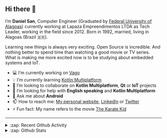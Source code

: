 ## Hi there 👋

I’m **Daniel San**, Computer Engineer (Graduated by [Federal University of Alagoas](http://www.ufal.edu.br/)) currently working at Lapaza Empreendimentos LTDA as Tech Leader, working in the field since 2012. Born in 1992, married, living in Alagoas (Brazil 🇧🇷).

Learning new things is always very exciting. Open Source is incredible. And nothing better to spend time than watching a good movie or TV series. What is making me more excited now is to be studying about embedded systems and IoT.

- 💻 I’m currently working on [Vago](https://www.vagoonline.com.br)
- 💡 I’m currently learning [Kotlin Multiplatform](https://kotlinlang.org/docs/reference/multiplatform.html)
- 🤝 I’m looking to collaborate on **Kotlin Multiplatform**, **Qt** or **IoT** projects
- 🤔 I’m looking for help with **English speaking** and **Kotlin Multiplatform**
- 💬 Ask me about **Android**
- 📫 How to reach me: [My personal website](https://danielsan.com.br), [LinkedIn](https://linkedin.com/in/danielsanfr) or [Twitter](https://twitter.com/DanielSanFR)
- ⚡ Fun fact: My name refers to the movie [The Karate Kid](https://en.wikipedia.org/wiki/The_Karate_Kid)

<!-- Reference: https://github.com/codeSTACKr/codeSTACKr -->

---

<details>
  <summary>:zap: Recent Github Activity</summary>

<!--START_SECTION:activity-->
1. 🗣 Commented on [#117](https://github.com/parse-community/parse-server-s3-adapter/issues/117) in [parse-community/parse-server-s3-adapter](https://github.com/parse-community/parse-server-s3-adapter)
2. 🗣 Commented on [#124](https://github.com/parse-community/parse-server-s3-adapter/issues/124) in [parse-community/parse-server-s3-adapter](https://github.com/parse-community/parse-server-s3-adapter)
3. 💪 Opened PR [#124](https://github.com/parse-community/parse-server-s3-adapter/pull/124) in [parse-community/parse-server-s3-adapter](https://github.com/parse-community/parse-server-s3-adapter)
<!--END_SECTION:activity-->

</details>

<details>
  <summary>:zap: Github Stats</summary>

  <img align="left" alt="codeSTACKr's Github Stats" src="https://github-readme-stats.danielsanfr.vercel.app/api?username=danielsanfr&show_icons=true&hide_border=true" />

</details>
